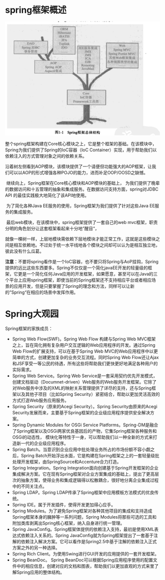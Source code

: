 # spring框架概述

![spring框架总体结构](../../java/base/spring框架总体结构.png)

整个spring框架构建在Core核心模块之上，它是整个框架的基础。在该模块中，Spring为我们提供了Spring的IoC容器（IoC Container）实现，用于帮助我们以依赖注入的方式管理对象之间的依赖关系。

​	沿着树左侧看到AOP模块，该模块提供了一个请便但功能强大的AOP框架，让我们可以以AOP的形式增强各种POJO的能力，进而补足OOP/OOSD之缺憾。

​	继续向上，Spring框架在Core核心模块和AOP模块的基础上， 为我们提供了晚辈的数据访问和十五管理的抽象和集成服务。在数据访问支持方面，spring对JDBC API 的最佳实践极大地简化了该API地使用。

​		为了简化各种Java EE服务的使用，Spring框架为我们提供了针对这些Java EE服务的集成服务。

​		最后web模块，在该模块中，spring框架提供了一套自己的web mvc框架，职责分明的角色划分让这套框架看起来十分地”醒目“，

​		就像一棵树一样，上层地模块需依赖下层地模块才能正常工作，这就是这些模块之间是相互依赖地。不过处于统一水平线地各个模块之间却可以认为是相互独立地，彼此没有什么瓜葛。

**注意**：不要将spring看作是一个IoC容器，也不要只将Spring与AoP挂钩，Spring提供的远比这些东西要多。Spring不仅仅是一个简化javaEE开发的轻量级的框架，它更是一个简化任何Java应用的开发框架，如果愿意，甚至可以在Java的三个平台上应用spring框架，即使当前的Spring框架还不支持相应平台或者相应场景的应用开发，但是只要掌握了Spring的理念和方法，同样可以让新的”Spring“在相应的场景中发挥作用。



# Spring大观园

Spring框架的家族成员：

- Spring Web Flow(SWF)。Spring Web Flow 构建与Spring Web MVC框架之上，旨在简化拥有复杂用户交互逻辑的Web应用程序的开发。通过Spring Web Flow的扩展支持，可以在基于Spring Web MVC的Web应用程序中以更简单的方式，创建更加复杂的业务交互流程。同时Spring Web Flow还让Ajax和JSF享受一等公民的待遇，所有这些将帮助我们更快更好地满足各种用户的实际需求。
- Spring Web Service。Spring Web Service是一套采用契约优先开发模式，创建文档驱动（Documnet-driven）Web服务的Web服务开发框架。它除了对Web服务中涉及的XML的映射关系管理提供了详尽的支持，还与Spring框架以及其他子项目（比如Spring Security）紧密结合，帮助以更加灵活高效的方式打造Web服务应用服务。
- Spring Security（原来的Acegi Security）。Spring Security由原来的Acegi Security发展而来，主要基于Spring框架的企业级应用程序提供安全解决方案。
- Spring Dynamic Modules for OSGi Service Platforms。Spring-DM是融合了Spring框架以及OSGi两家优良基因后的产物，它集Spring框架各种服务和OSGi的动态性， 模块化等特性于一身，可以帮助我们以一种全新的方式来打造新一代的企业级应用程序。
- Spring Batch。当意识到企业应用中批处理业务所占的市场份额不容小觑之后，Spring Batch开始浮出水面，它是构建在Spring框架之上的一套轻量级批处理开发框架，由SpringSource和Accenture合力打造。
- Spring Integration。Spring Integration面向创建基于Spring开发框架的企业集成解决方案。它在现有Spring框架对企业方案集成的基础上，提出了更高层次的抽象方案，使得业务和集成逻辑得以松散耦合，很好地分离企业集成过程中的不同关注点。
- Spring LDAP。Spring LDAP传承了Spring框架中应用模板方法模式的优良传统。
- Spring IDE。属于开发插件，使得开发更加得心应手。
- Spring Modules。为了避免Spring框架对各种其他项目的集成和支持造成Spring框架本身的臃肿等一系列问题，Spring Modules将那些可选的工具和附加类库剥离出Spring核心框架，纳入自身进行统一管理。
- Spring JavaConfig。Spring框架体提供的依赖注入支持，最初是使用XML表达式依赖注入关系的。Spring JavaConfig就为Spring框架提出了一套基于注解的依赖注入解决方案。它可以看作是Spring2.5中基于注解的依赖注入正式方案之外的另一种选择。
- Spring Rich Client。为使用Swing进行GUI开发的应用提供的一套开发框架。
- Spring BeanDoc。 Spring BeanDoc可以根据Spring应用程序使用的配置文件中的相应信息，创建对应的文档和图表，帮助我们以更加直观的方式来里了解Spring应用的整体结构。



